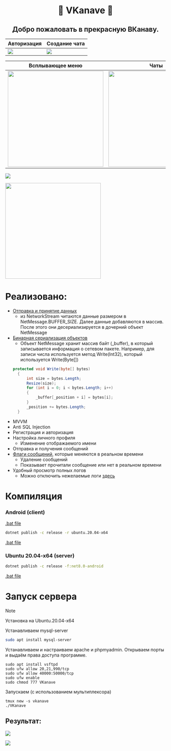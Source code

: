<h1 align="center">
    🌿  VKanave 🌿
</h1>

<h2 align="center">
<b>Добро пожаловать в прекрасную ВКанаву.</b>
</h2>

| Авторизация | Создание чата |
|--|--| 
| ![](Assets/auth.gif) | ![](Assets/add.gif) |

| Всплывающее меню | Чаты |
|--|--| 
| <img src="Assets/flyoutMenu.png" width="300" height="auto"> | <img src="Assets/chats.png" width="300" height="auto"> |

![](Assets/chat.gif) 

<img src="Assets/profile.png" width="300" height="auto">

# Реализовано:

* [Отправка и принятие данных](VKanaveServer/Core/Networking.cs)
    - из NetworkStream читаются данные размером в NetMessage.BUFFER_SIZE. Далее данные добавляются в массив. После этого они десериализируется в дочерний объект NetMessage
* [Бинарная сериализация объектов](VKanaveServer/Core/NetMessages/NetMessage.cs)
    - Объект NetMessage хранит массив байт (_buffer), в который записывается информация о сетевом пакете. Например, для записи числа используется метод Write(Int32), который используется Write(Byte[])
  ```cs
  protected void Write(byte[] bytes)
    {
        int size = bytes.Length;
        Resize(size);
        for (int i = 0; i < bytes.Length; i++)
        {
            _buffer[_position + i] = bytes[i];
        }
        _position += bytes.Length;
    }
  
* MVVM
* Anti SQL Injection
* Регистрация и авторизация
* Настройка личного профиля
    - Изменение отображаемого имени
* Отправка и получения сообщений
* [Флаги сообщений](VKanaveServer/Core/NetObjects/ChatMessageFlags.cs), которые меняются в реальном времени
    - Удаление сообщений
    - Показывает прочитали сообщение или нет в реальном времени
* Удобный просмотр полных логов
    - Можно отключить нежелаемые логи [здесь](https://github.com/blyatArtem/VKanave/blob/6ecf83cecd937647985997635a62bfe831a05b1d/VKanaveServer/Program.cs#L86)

# Компиляция

### Android (client)

[.bat file](VKanave/compile.bat)

```sh
dotnet publish -c release -r ubuntu.20.04-x64
```
[.bat file](VKanaveServer/compile.bat)

### Ubuntu 20.04-x64 (server)

```sh
dotnet publish -c release -f:net8.0-android
```
[.bat file](VKanaveServer/compile.bat)

# Запуск сервера

> [!NOTE] 
> Установка на Ubuntu.20.04-x64
> 
Устанавливаем mysql-server

```bash
sudo apt install mysql-server
```

Устанавливаем и настраиваем apache и phpmyadmin. Открываем порты и выдаём права доступа программе.

```shell
sudo apt install vsftpd
sudo ufw allow 20,21,990/tcp
sudo ufw allow 40000:50000/tcp
sudo ufw enable
sudo chmod 777 VKanave
```

Запускаем (с использованием мультиплексора)

```shell
tmux new -s vkanave
./VKanave
```

## Результат:

![](Assets/server1.png)

![](Assets/server2.png)
